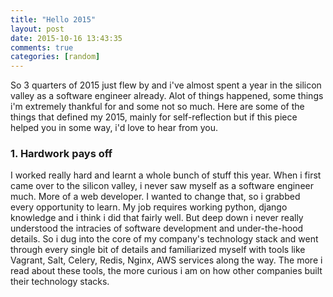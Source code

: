 ```yaml
---
title: "Hello 2015"
layout: post
date: 2015-10-16 13:43:35
comments: true
categories: [random]
---
```


So 3 quarters of 2015 just flew by and i've almost spent a year in the silicon valley as a software engineer already. Alot of things happened, some things i'm extremely thankful for and some not so much. Here are some of the things that defined my 2015, mainly for self-reflection but if this piece helped you in some way, i'd love to hear from you.


### 1. Hardwork pays off
I worked really hard and learnt a whole bunch of stuff this year. When i first came over to the silicon valley, i never saw myself as a software engineer much. More of a web developer. I wanted to change that, so i grabbed every opportunity to learn. My job requires working python, django knowledge and i think i did that fairly well. But deep down i never really understood the intracies of software development and under-the-hood details. So i dug into the core of my company's technology stack and went through every single bit of details and familiarized myself with tools like Vagrant, Salt, Celery, Redis, Nginx, AWS services along the way. The more i read about these tools, the more curious i am on how other companies built their technology stacks. 